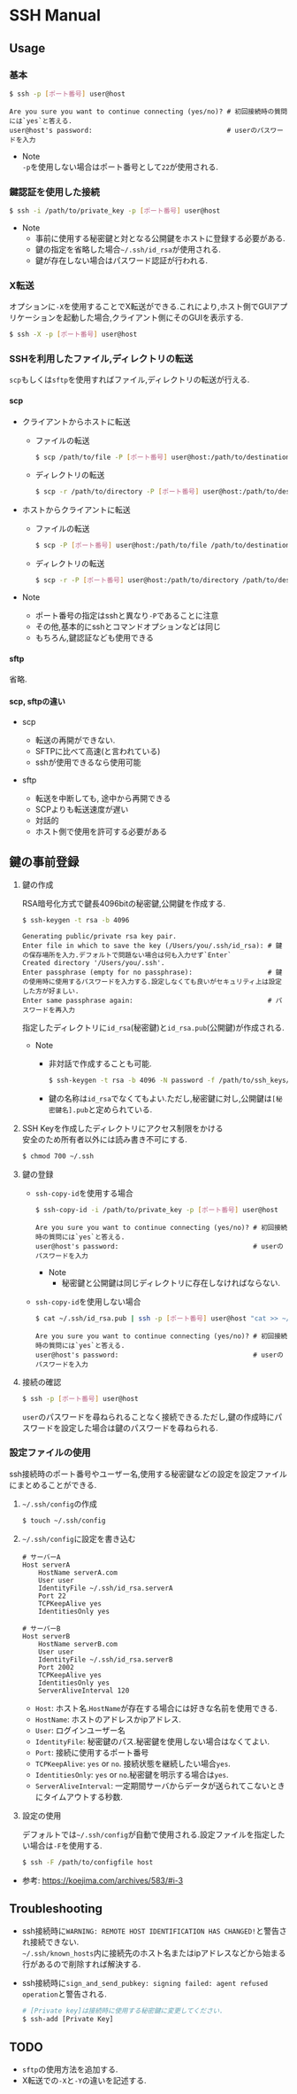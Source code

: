 # SSH Manual

## Usage
### 基本

```bash
$ ssh -p [ポート番号] user@host
```
```
Are you sure you want to continue connecting (yes/no)? # 初回接続時の質問には`yes`と答える.
user@host's password:                                  # userのパスワードを入力
```
* Note  
    `-p`を使用しない場合はポート番号として`22`が使用される.

### 鍵認証を使用した接続
```bash
$ ssh -i /path/to/private_key -p [ポート番号] user@host
```
* Note
    - 事前に使用する秘密鍵と対となる公開鍵をホストに登録する必要がある.
    - 鍵の指定を省略した場合`~/.ssh/id_rsa`が使用される.
    - 鍵が存在しない場合はパスワード認証が行われる.

### X転送
オプションに`-X`を使用することでX転送ができる.これにより,ホスト側でGUIアプリケーションを起動した場合,クライアント側にそのGUIを表示する.

```bash
$ ssh -X -p [ポート番号] user@host
```

### SSHを利用したファイル,ディレクトリの転送
`scp`もしくは`sftp`を使用すればファイル,ディレクトリの転送が行える.

#### scp
* クライアントからホストに転送

    - ファイルの転送

        ```bash
        $ scp /path/to/file -P [ポート番号] user@host:/path/to/destination/
        ```

    - ディレクトリの転送
    
        ```bash
        $ scp -r /path/to/directory -P [ポート番号] user@host:/path/to/destination/
        ```

* ホストからクライアントに転送

    - ファイルの転送

        ```bash
        $ scp -P [ポート番号] user@host:/path/to/file /path/to/destination/
        ```

    - ディレクトリの転送
    
        ```bash
        $ scp -r -P [ポート番号] user@host:/path/to/directory /path/to/destination/
        ```

* Note
    - ポート番号の指定はsshと異なり`-P`であることに注意
    - その他,基本的にsshとコマンドオプションなどは同じ
    - もちろん,鍵認証なども使用できる

#### sftp
省略.

#### scp, sftpの違い
* scp
    - 転送の再開ができない.
    - SFTPに比べて高速(と言われている)
    - sshが使用できるなら使用可能

* sftp
    - 転送を中断しても, 途中から再開できる
    - SCPよりも転送速度が遅い
    - 対話的
    - ホスト側で使用を許可する必要がある


## 鍵の事前登録
1. 鍵の作成  

    RSA暗号化方式で鍵長4096bitの秘密鍵,公開鍵を作成する.

    ```bash
    $ ssh-keygen -t rsa -b 4096
    ```
    ```
    Generating public/private rsa key pair.
    Enter file in which to save the key (/Users/you/.ssh/id_rsa): # 鍵の保存場所を入力.デフォルトで問題ない場合は何も入力せず`Enter`
    Created directory '/Users/you/.ssh'.
    Enter passphrase (empty for no passphrase):                   # 鍵の使用時に使用するパスワードを入力する.設定しなくても良いがセキュリティ上は設定した方が好ましい.
    Enter same passphrase again:                                  # パスワードを再入力
    ```
    指定したディレクトリに`id_rsa`(秘密鍵)と`id_rsa.pub`(公開鍵)が作成される.  
    * Note
        - 非対話で作成することも可能.

            ```bash
            $ ssh-keygen -t rsa -b 4096 -N password -f /path/to/ssh_keys/id_rsa
            ```
        - 鍵の名称は`id_rsa`でなくてもよい.ただし,秘密鍵に対し,公開鍵は`[秘密鍵名].pub`と定められている.

2. SSH Keyを作成したディレクトリにアクセス制限をかける  
    安全のため所有者以外には読み書き不可にする.
    ```bash
    $ chmod 700 ~/.ssh
    ```

3. 鍵の登録
    * `ssh-copy-id`を使用する場合

        ```bash
        $ ssh-copy-id -i /path/to/private_key -p [ポート番号] user@host
        ```
        ```
        Are you sure you want to continue connecting (yes/no)? # 初回接続時の質問には`yes`と答える.
        user@host's password:                                  # userのパスワードを入力
        ```

        * Note
            - 秘密鍵と公開鍵は同じディレクトリに存在しなければならない.  
    * `ssh-copy-id`を使用しない場合

        ```bash
        $ cat ~/.ssh/id_rsa.pub | ssh -p [ポート番号] user@host "cat >> ~/.ssh/authorized_keys"
        ```
        ```
        Are you sure you want to continue connecting (yes/no)? # 初回接続時の質問には`yes`と答える.
        user@host's password:                                  # userのパスワードを入力
        ```

4. 接続の確認
    ```bash
    $ ssh -p [ポート番号] user@host
    ```
    `user`のパスワードを尋ねられることなく接続できる.ただし,鍵の作成時にパスワードを設定した場合は鍵のパスワードを尋ねられる.

### 設定ファイルの使用
ssh接続時のポート番号やユーザー名,使用する秘密鍵などの設定を設定ファイルにまとめることができる.
1. `~/.ssh/config`の作成

    ```bash
    $ touch ~/.ssh/config
    ```

2. `~/.ssh/config`に設定を書き込む

    ```dat:~/.ssh/config
    # サーバーA
    Host serverA
        HostName serverA.com
        User user
        IdentityFile ~/.ssh/id_rsa.serverA
        Port 22
        TCPKeepAlive yes
        IdentitiesOnly yes

    # サーバーB
    Host serverB
        HostName serverB.com
        User user
        IdentityFile ~/.ssh/id_rsa.serverB
        Port 2002
        TCPKeepAlive yes
        IdentitiesOnly yes
        ServerAliveInterval 120
    ```
    - `Host`: ホスト名.`HostName`が存在する場合には好きな名前を使用できる.
    - `HostName`: ホストのアドレスかipアドレス.
    - `User`: ログインユーザー名
    - `IdentityFile`: 秘密鍵のパス.秘密鍵を使用しない場合はなくてよい.
    - `Port`: 接続に使用するポート番号
    - `TCPKeepAlive`: `yes` or `no`. 接続状態を継続したい場合`yes`.
    - `IdentitiesOnly`: `yes` or `no`.秘密鍵を明示する場合は`yes`.
    - `ServerAliveInterval`: 一定期間サーバからデータが送られてこないときにタイムアウトする秒数.  

3. 設定の使用  

    デフォルトでは`~/.ssh/config`が自動で使用される.設定ファイルを指定したい場合は`-F`を使用する.
    
    ```bash
    $ ssh -F /path/to/configfile host
    ```

* 参考:
    https://koejima.com/archives/583/#i-3

## Troubleshooting
* ssh接続時に`WARNING: REMOTE HOST IDENTIFICATION HAS CHANGED!`と警告され接続できない.  
    `~/.ssh/known_hosts`内に接続先のホスト名またはipアドレスなどから始まる行があるので削除すれば解決する.

* ssh接続時に`sign_and_send_pubkey: signing failed: agent refused operation`と警告される.

    ```bash
    # [Private key]は接続時に使用する秘密鍵に変更してください.
    $ ssh-add [Private Key]
    ```

## TODO
- `sftp`の使用方法を追加する.
- X転送での`-X`と`-Y`の違いを記述する.


